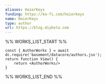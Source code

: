 ```yaml
---
aliases: HaierKeys
funding: https://ko-fi.com/haierkeys
name: HaierKeys
type: author
url: https://blog.diybeta.com
---
```



%% WORKS_LIST_START %%

```datacorejsx
const { AuthorWorks } = await dc.require('basement/datacore/authors.jsx');
return function View() {
    return <AuthorWorks/>
}
```
%% WORKS_LIST_END %%